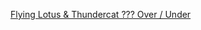 ---
layout: post
wordpress_id: 1271
wordpress_url: http://noesbueno.com/archives/1271
date: '2011-10-11 09:03:07 -0500'
date_gmt: '2011-10-11 14:03:07 -0500'
body: |
  <p><a href="http://www.brainfeedersite.com/2011/10/10/flying-lotus-thundercat-over-under/">Flying Lotus &amp; Thundercat ??? Over / Under</a></p>
---